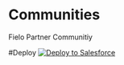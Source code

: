 # Communities
Fielo Partner Communitiy

#Deploy
<a href="https://githubsfdeploy.herokuapp.com?owner=Fielo-Communities&repo=partnercommunity&ref=master">
  <img alt="Deploy to Salesforce"
       src="https://raw.githubusercontent.com/afawcett/githubsfdeploy/master/deploy.png">
</a>
